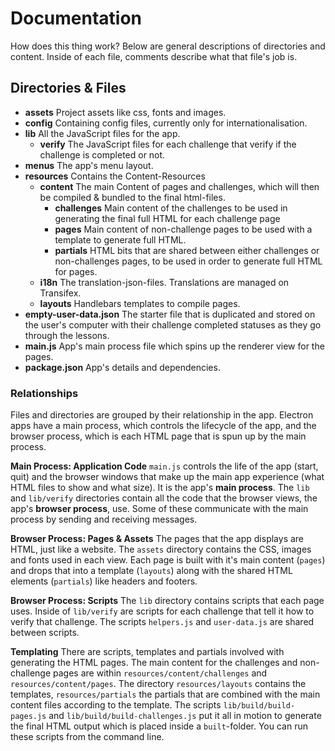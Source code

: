 # Documentation

How does this thing work? Below are general descriptions of directories and content. Inside of each file, comments describe what that file's job is.

## Directories & Files
- **assets** Project assets like css, fonts and images.
- **config** Containing config files, currently only for internationalisation.
- **lib** All the JavaScript files for the app.
    - **verify** The JavaScript files for each challenge that verify if the challenge is completed or not.
- **menus** The app's menu layout.
- **resources** Contains the Content-Resources
    - **content** The main Content of pages and challenges, which will then be compiled & bundled to the final html-files.
        - **challenges** Main content of the challenges to be used in generating the final full HTML for each challenge page
        - **pages** Main content of non-challenge pages to be used with a template to generate full HTML.
        - **partials** HTML bits that are shared between either challenges or non-challenges pages, to be used in order to generate full HTML for pages.
    - **i18n** The translation-json-files. Translations are managed on Transifex.
    - **layouts** Handlebars templates to compile pages.
- **empty-user-data.json** The starter file that is duplicated and stored on the user's computer with their challenge completed statuses as they go through the lessons.
- **main.js** App's main process file which spins up the renderer view for the pages.
- **package.json** App's details and dependencies.

### Relationships
Files and directories are grouped by their relationship in the app. Electron apps have a main process, which controls the lifecycle of the app, and the browser process, which is each HTML page that is spun up by the main process.

**Main Process: Application Code**
`main.js` controls the life of the app (start, quit) and the browser windows that make up the main app experience (what HTML files to show and what size). It is the app's **main process**. The `lib` and `lib/verify` directories contain all the code that the browser views, the app's **browser process**, use. Some of these communicate with the main process by sending and receiving messages.

**Browser Process: Pages & Assets**
The pages that the app displays are HTML, just like a website. The `assets` directory contains the CSS, images and fonts used in each view. Each page is built with it's main content (`pages`) and drops that into a template (`layouts`) along with the shared HTML elements (`partials`) like headers and footers.

**Browser Process: Scripts**
The `lib` directory contains scripts that each page uses. Inside of `lib/verify` are scripts for each challenge that tell it how to verify that challenge. The scripts `helpers.js` and `user-data.js` are shared between scripts.

**Templating**
There are scripts, templates and partials involved with generating the HTML pages. The main content for the challenges and non-challenge pages are within `resources/content/challenges` and `resources/content/pages`. The directory `resources/layouts` contains the templates, `resources/partials` the partials that are combined with the main content files according to the template. The scripts `lib/build/build-pages.js` and `lib/build/build-challenges.js` put it all in motion to generate the final HTML output which is placed inside a `built`-folder. You can run these scripts from the command line.
